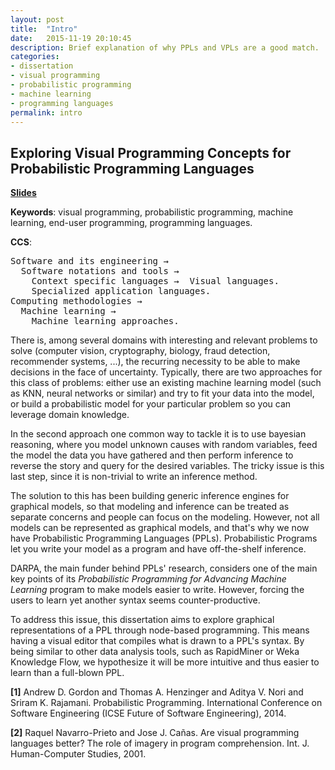 ```yaml
---
layout: post
title:  "Intro"
date:   2015-11-19 20:10:45
description: Brief explanation of why PPLs and VPLs are a good match.
categories:
- dissertation
- visual programming
- probabilistic programming
- machine learning
- programming languages
permalink: intro
---
```


## Exploring Visual Programming Concepts for Probabilistic Programming Languages

[**Slides**](https://docs.google.com/presentation/d/1W501hVcdspATDvikwEpN_RCxiR343q-iZTmSBgitoFo/edit?usp=sharing)

**Keywords**: visual programming, probabilistic programming, machine learning, end-user programming, programming languages.

**CCS**:
<pre>
Software and its engineering →
  Software notations and tools →
    Context specific languages →  Visual languages.
    Specialized application languages.
Computing methodologies →
  Machine learning →
    Machine learning approaches.
</pre>

There is, among several domains with interesting and relevant problems to solve (computer vision, cryptography, biology, fraud detection, recommender systems, ...), the recurring necessity to be able to make decisions in the face of uncertainty. Typically, there are two approaches for this class of problems: either use an existing machine learning model (such as KNN, neural networks or similar) and try to fit your data into the model, or build a probabilistic model for your particular problem so you can leverage domain knowledge.

In the second approach one common way to tackle it is to use bayesian reasoning, where you model unknown causes with random variables, feed the model the data you have gathered and then perform inference to reverse the story and query for the desired variables. The tricky issue is this last step, since it is non-trivial to write an inference method.

The solution to this has been building generic inference engines for graphical models, so that modeling and inference can be treated as separate concerns and people can focus on the modeling. However, not all models can be represented as graphical models, and that's why we now have Probabilistic Programming Languages (PPLs).
Probabilistic Programs let you write your model as a program and have off-the-shelf inference.

DARPA, the main funder behind PPLs' research, considers one of the main key points of its *Probabilistic Programming for Advancing Machine Learning* program to make models easier to write. However, forcing the users to learn yet another syntax seems counter-productive.

To address this issue, this dissertation aims to explore graphical representations of a PPL through node-based programming. This means having a visual editor that compiles what is drawn to a PPL's syntax. By being similar to other data analysis tools, such as RapidMiner or Weka Knowledge Flow, we hypothesize it will be more intuitive and thus easier to learn than a full-blown PPL.

**[1]** Andrew D. Gordon and Thomas A. Henzinger and Aditya V. Nori and Sriram K. Rajamani. Probabilistic Programming. International Conference on Software Engineering (ICSE Future of Software Engineering), 2014.

**[2]** Raquel Navarro-Prieto and Jose J. Cañas. Are visual programming languages better? The role of imagery in program comprehension. Int. J. Human-Computer Studies, 2001.
